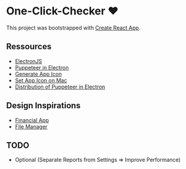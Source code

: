 # One-Click-Checker ❤️

This project was bootstrapped with [Create React App](https://github.com/facebook/create-react-app).

## Ressources

- [ElectronJS](https://electronjs.org/)
- [Puppeteer in Electron](https://github.com/TrevorSundberg/puppeteer-in-electron/tree/d1794c257daa7b585f8f397352c8521f5ebd53c5)
- [Generate App Icon](https://medium.com/fantageek/changing-electron-app-icon-acf26906c5ad)
- [Set App Icon on Mac](https://stackoverflow.com/questions/31529772/how-to-set-app-icon-for-electron-atom-shell-app)
- [Distribution of Puppeteer in Electron](https://stackoverflow.com/questions/58213258/how-to-use-puppeteer-core-with-electron)

## Design Inspirations

- [Financial App](https://dribbble.com/shots/6958853-Financial-app-UI/attachments/1607?mode=media)
- [File Manager](https://dribbble.com/shots/5076788--Module-inc-File-Manager/attachments/1125554)

## TODO

- Optional (Separate Reports from Settings => Improve Performance)
